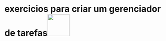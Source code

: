 <h1 height = 30px>exercicios para criar um gerenciador de tarefas<img src = "https://media.tenor.com/2aSuT7p_a_UAAAAi/peachcat-cat.gif" width = 70px>
